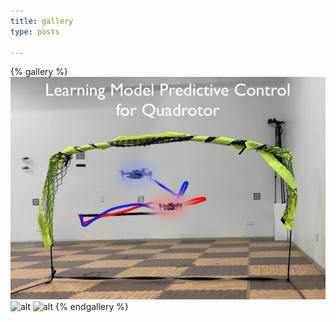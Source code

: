 ```yaml
---
title: gallery 
type: posts 

---
```

{% gallery %}
![alt](assets/media/lmpc.png) ![alt](assets/media/multi-robots.png)
![alt](assets/media/human-multi-robot-interaction.png) 
{% endgallery %}
